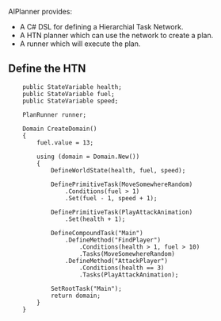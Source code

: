  AIPlanner provides:
 - A C# DSL for defining a Hierarchial Task Network.
 - A HTN planner which can use the network to create a plan.
 - A runner which will execute the plan.

Define the HTN
--------------
```
    public StateVariable health;
    public StateVariable fuel;
    public StateVariable speed;

    PlanRunner runner;

    Domain CreateDomain()
    {
        fuel.value = 13;

        using (domain = Domain.New())
        {
            DefineWorldState(health, fuel, speed);

            DefinePrimitiveTask(MoveSomewhereRandom)
                .Conditions(fuel > 1)
                .Set(fuel - 1, speed + 1);

            DefinePrimitiveTask(PlayAttackAnimation)
                .Set(health + 1);

            DefineCompoundTask("Main")
                .DefineMethod("FindPlayer")
                    .Conditions(health > 1, fuel > 10)
                    .Tasks(MoveSomewhereRandom)
                .DefineMethod("AttackPlayer")
                    .Conditions(health == 3)
                    .Tasks(PlayAttackAnimation);

            SetRootTask("Main");
            return domain;
        }
    }
```
